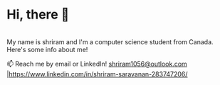 # Hi, there 👋

</br> My name is shriram and I'm a computer science student from Canada. Here's some info about me!

📫 Reach me by email or LinkedIn! shriram1056@outlook.com |https://www.linkedin.com/in/shriram-saravanan-283747206/



